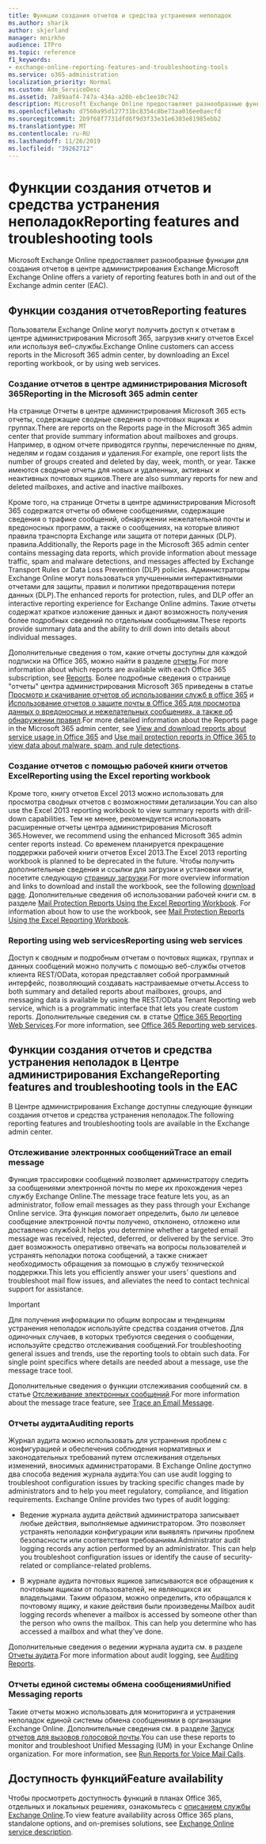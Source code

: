```yaml
---
title: Функции создания отчетов и средства устранения неполадок
ms.author: sharik
author: skjerland
manager: mnirkhe
audience: ITPro
ms.topic: reference
f1_keywords:
- exchange-online-reporting-features-and-troubleshooting-tools
ms.service: o365-administration
localization_priority: Normal
ms.custom: Adm_ServiceDesc
ms.assetid: 7a89aaf4-747a-434a-a20b-ebc1ee10c742
description: Microsoft Exchange Online предоставляет разнообразные функции для создания отчетов в центре администрирования Exchange.
ms.openlocfilehash: d7560a95d127731bc8354c8be73aa016ee0aecfd
ms.sourcegitcommit: 2b9f68f7731dfd6f9d3f33e31e6303e81985ebb2
ms.translationtype: MT
ms.contentlocale: ru-RU
ms.lasthandoff: 11/26/2019
ms.locfileid: "39262712"
---
```

# <a name="reporting-features-and-troubleshooting-tools"></a><span data-ttu-id="a8398-103">Функции создания отчетов и средства устранения неполадок</span><span class="sxs-lookup"><span data-stu-id="a8398-103">Reporting features and troubleshooting tools</span></span>

<span data-ttu-id="a8398-104">Microsoft Exchange Online предоставляет разнообразные функции для создания отчетов в центре администрирования Exchange.</span><span class="sxs-lookup"><span data-stu-id="a8398-104">Microsoft Exchange Online offers a variety of reporting features both in and out of the Exchange admin center (EAC).</span></span>
  
## <a name="reporting-features"></a><span data-ttu-id="a8398-105">Функции создания отчетов</span><span class="sxs-lookup"><span data-stu-id="a8398-105">Reporting features</span></span>

<span data-ttu-id="a8398-106">Пользователи Exchange Online могут получить доступ к отчетам в центре администрирования Microsoft 365, загрузив книгу отчетов Excel или используя веб-службы.</span><span class="sxs-lookup"><span data-stu-id="a8398-106">Exchange Online customers can access reports in the Microsoft 365 admin center, by downloading an Excel reporting workbook, or by using web services.</span></span>
  
### <a name="reporting-in-the-microsoft-365-admin-center"></a><span data-ttu-id="a8398-107">Создание отчетов в центре администрирования Microsoft 365</span><span class="sxs-lookup"><span data-stu-id="a8398-107">Reporting in the Microsoft 365 admin center</span></span>

<span data-ttu-id="a8398-108">На странице Отчеты в центре администрирования Microsoft 365 есть отчеты, содержащие сводные сведения о почтовых ящиках и группах.</span><span class="sxs-lookup"><span data-stu-id="a8398-108">There are reports on the Reports page in the Microsoft 365 admin center that provide summary information about mailboxes and groups.</span></span> <span data-ttu-id="a8398-109">Например, в одном отчете приводятся группы, перечисленные по дням, неделям и годам создания и удаления.</span><span class="sxs-lookup"><span data-stu-id="a8398-109">For example, one report lists the number of groups created and deleted by day, week, month, or year.</span></span> <span data-ttu-id="a8398-110">Также имеются сводные отчеты для новых и удаленных, активных и неактивных почтовых ящиков.</span><span class="sxs-lookup"><span data-stu-id="a8398-110">There are also summary reports for new and deleted mailboxes, and active and inactive mailboxes.</span></span> 
  
<span data-ttu-id="a8398-111">Кроме того, на странице Отчеты в центре администрирования Microsoft 365 содержатся отчеты об обмене сообщениями, содержащие сведения о трафике сообщений, обнаружении нежелательной почты и вредоносных программ, а также о сообщениях, на которые влияют правила транспорта Exchange или защита от потери данных (DLP). правила.</span><span class="sxs-lookup"><span data-stu-id="a8398-111">Additionally, the Reports page in the Microsoft 365 admin center contains messaging data reports, which provide information about message traffic, spam and malware detections, and messages affected by Exchange Transport Rules or Data Loss Prevention (DLP) policies.</span></span> <span data-ttu-id="a8398-112">Администраторы Exchange Online могут пользоваться улучшенными интерактивными отчетами для защиты, правил и политики предотвращения потери данных (DLP).</span><span class="sxs-lookup"><span data-stu-id="a8398-112">The enhanced reports for protection, rules, and DLP offer an interactive reporting experience for Exchange Online admins.</span></span> <span data-ttu-id="a8398-113">Такие отчеты содержат краткое изложение данных и дают возможность получения более подробных сведений по отдельным сообщениям.</span><span class="sxs-lookup"><span data-stu-id="a8398-113">These reports provide summary data and the ability to drill down into details about individual messages.</span></span>
  
<span data-ttu-id="a8398-114">Дополнительные сведения о том, какие отчеты доступны для каждой подписки на Office 365, можно найти в разделе [отчеты](../office-365-platform-service-description/reports.md).</span><span class="sxs-lookup"><span data-stu-id="a8398-114">For more information about which reports are available with each Office 365 subscription, see [Reports](../office-365-platform-service-description/reports.md).</span></span> <span data-ttu-id="a8398-115">Более подробные сведения о странице "отчеты" центра администрирования Microsoft 365 приведены в статье [Просмотр и скачивание отчетов об использовании служб в office 365](https://go.microsoft.com/fwlink/p/?LinkId=401187) и [Использование отчетов о защите почты в Office 365 для просмотра данных о вредоносных и нежелательных сообщениях, а также об обнаружении правил](https://go.microsoft.com/fwlink/p/?LinkID=401102).</span><span class="sxs-lookup"><span data-stu-id="a8398-115">For more detailed information about the Reports page in the Microsoft 365 admin center, see [View and download reports about service usage in Office 365](https://go.microsoft.com/fwlink/p/?LinkId=401187) and [Use mail protection reports in Office 365 to view data about malware, spam, and rule detections](https://go.microsoft.com/fwlink/p/?LinkID=401102).</span></span>
  
### <a name="reporting-using-the-excel-reporting-workbook"></a><span data-ttu-id="a8398-116">Создание отчетов с помощью рабочей книги отчетов Excel</span><span class="sxs-lookup"><span data-stu-id="a8398-116">Reporting using the Excel reporting workbook</span></span>

<span data-ttu-id="a8398-117">Кроме того, книгу отчетов Excel 2013 можно использовать для просмотра сводных отчетов с возможностями детализации.</span><span class="sxs-lookup"><span data-stu-id="a8398-117">You can also use the Excel 2013 reporting workbook to view summary reports with drill-down capabilities.</span></span> <span data-ttu-id="a8398-118">Тем не менее, рекомендуется использовать расширенные отчеты центра администрирования Microsoft 365.</span><span class="sxs-lookup"><span data-stu-id="a8398-118">However, we recommend using the enhanced Microsoft 365 admin center reports instead.</span></span> <span data-ttu-id="a8398-119">Со временем планируется прекращение поддержки рабочей книги отчетов Excel 2013.</span><span class="sxs-lookup"><span data-stu-id="a8398-119">The Excel 2013 reporting workbook is planned to be deprecated in the future.</span></span> <span data-ttu-id="a8398-120">Чтобы получить дополнительные сведения и ссылки для загрузки и установки книги, посетите следующую [страницу загрузки](https://go.microsoft.com/fwlink/p/?LinkId=271776).</span><span class="sxs-lookup"><span data-stu-id="a8398-120">For more overview information and links to download and install the workbook, see the following [download page](https://go.microsoft.com/fwlink/p/?LinkId=271776).</span></span> <span data-ttu-id="a8398-121">Дополнительные сведения об использовании рабочей книги см. в разделе [Mail Protection Reports Using the Excel Reporting Workbook](https://go.microsoft.com/fwlink/p/?LinkId=285211).    </span><span class="sxs-lookup"><span data-stu-id="a8398-121">For information about how to use the workbook, see [Mail Protection Reports Using the Excel Reporting Workbook](https://go.microsoft.com/fwlink/p/?LinkId=285211).</span></span> 
  
### <a name="reporting-using-web-services"></a><span data-ttu-id="a8398-122">Reporting using web services</span><span class="sxs-lookup"><span data-stu-id="a8398-122">Reporting using web services</span></span>

<span data-ttu-id="a8398-123">Доступ к сводным и подробным отчетам о почтовых ящиках, группах и данных сообщений можно получить с помощью веб-службы отчетов клиента REST/OData, которая представляет собой программный интерфейс, позволяющий создавать настраиваемые отчеты.</span><span class="sxs-lookup"><span data-stu-id="a8398-123">Access to both summary and detailed reports about mailboxes, groups, and messaging data is available by using the REST/OData Tenant Reporting web service, which is a programmatic interface that lets you create custom reports.</span></span> <span data-ttu-id="a8398-124">Дополнительные сведения см. в статье [Office 365 Reporting Web Services](https://go.microsoft.com/fwlink/p/?LinkId=287041).</span><span class="sxs-lookup"><span data-stu-id="a8398-124">For more information, see [Office 365 Reporting web services](https://go.microsoft.com/fwlink/p/?LinkId=287041).</span></span>
  
## <a name="reporting-features-and-troubleshooting-tools-in-the-eac"></a><span data-ttu-id="a8398-125">Функции создания отчетов и средства устранения неполадок в Центре администрирования Exchange</span><span class="sxs-lookup"><span data-stu-id="a8398-125">Reporting features and troubleshooting tools in the EAC</span></span>

<span data-ttu-id="a8398-126">В Центре администрирования Exchange доступны следующие функции создания отчетов и средства устранения неполадок.</span><span class="sxs-lookup"><span data-stu-id="a8398-126">The following reporting features and troubleshooting tools are available in the Exchange admin center.</span></span>
  
### <a name="trace-an-email-message"></a><span data-ttu-id="a8398-127">Отслеживание электронных сообщений</span><span class="sxs-lookup"><span data-stu-id="a8398-127">Trace an email message</span></span>

<span data-ttu-id="a8398-128">Функция трассировки сообщений позволяет администратору следить за сообщениями электронной почты по мере их прохождения через службу Exchange Online.</span><span class="sxs-lookup"><span data-stu-id="a8398-128">The message trace feature lets you, as an administrator, follow email messages as they pass through your Exchange Online service.</span></span> <span data-ttu-id="a8398-129">Эта функция помогает определить, было ли целевое сообщение электронной почты получено, отклонено, отложено или доставлено службой.</span><span class="sxs-lookup"><span data-stu-id="a8398-129">It helps you determine whether a targeted email message was received, rejected, deferred, or delivered by the service.</span></span> <span data-ttu-id="a8398-130">Это дает возможность оперативно отвечать на вопросы пользователей и устранять неполадки потока сообщений, а также снижает необходимость обращения за помощью в службу технической поддержки.</span><span class="sxs-lookup"><span data-stu-id="a8398-130">This lets you efficiently answer your users' questions and troubleshoot mail flow issues, and alleviates the need to contact technical support for assistance.</span></span>
  
> [!IMPORTANT]
> <span data-ttu-id="a8398-p107">Для получения информации по общим вопросам и тенденциям устранения неполадок используйте средства создания отчетов. Для одиночных случаев, в которых требуются сведения о сообщении, используйте средство отслеживания сообщений.</span><span class="sxs-lookup"><span data-stu-id="a8398-p107">For troubleshooting general issues and trends, use the reporting tools to obtain such data. For single point specifics where details are needed about a message, use the message trace tool.</span></span> 
  
<span data-ttu-id="a8398-133">Дополнительные сведения о функции отслеживания сообщений см. в статье [Отслеживание электронных сообщений](https://go.microsoft.com/fwlink/p/?LinkId=271777).</span><span class="sxs-lookup"><span data-stu-id="a8398-133">For more information about the message trace feature, see [Trace an Email Message](https://go.microsoft.com/fwlink/p/?LinkId=271777).</span></span>
  
### <a name="auditing-reports"></a><span data-ttu-id="a8398-134">Отчеты аудита</span><span class="sxs-lookup"><span data-stu-id="a8398-134">Auditing reports</span></span>

<span data-ttu-id="a8398-p108">Журнал аудита можно использовать для устранения проблем с конфигурацией и обеспечения соблюдения нормативных и законодательных требований путем отслеживания отдельных изменений, вносимых администраторами. В Exchange Online доступно два способа ведения журнала аудита:</span><span class="sxs-lookup"><span data-stu-id="a8398-p108">You can use audit logging to troubleshoot configuration issues by tracking specific changes made by administrators and to help you meet regulatory, compliance, and litigation requirements. Exchange Online provides two types of audit logging:</span></span>
  
- <span data-ttu-id="a8398-p109">Ведение журнала аудита действий администратора записывает любые действия, выполняемые администратором. Это позволяет устранять неполадки конфигурации или выявлять причины проблем безопасности или соответствия требованиям.</span><span class="sxs-lookup"><span data-stu-id="a8398-p109">Administrator audit logging records any action performed by an administrator. This can help you troubleshoot configuration issues or identify the cause of security-related or compliance-related problems.</span></span> 
    
- <span data-ttu-id="a8398-p110">В журнале аудита почтовых ящиков записываются все обращения к почтовым ящикам от пользователей, не являющихся их владельцами. Таким образом, можно определить, кто обращался к почтовому ящику, и какие действия были произведены.</span><span class="sxs-lookup"><span data-stu-id="a8398-p110">Mailbox audit logging records whenever a mailbox is accessed by someone other than the person who owns the mailbox. This can help you determine who has accessed a mailbox and what they've done.</span></span> 
    
<span data-ttu-id="a8398-141">Дополнительные сведения о ведении журнала аудита см. в разделе [Отчеты аудита](https://go.microsoft.com/fwlink/p/?LinkId=271779).</span><span class="sxs-lookup"><span data-stu-id="a8398-141">For more information about audit logging, see [Auditing Reports](https://go.microsoft.com/fwlink/p/?LinkId=271779).</span></span>
  
### <a name="unified-messaging-reports"></a><span data-ttu-id="a8398-142">Отчеты единой системы обмена сообщениями</span><span class="sxs-lookup"><span data-stu-id="a8398-142">Unified Messaging reports</span></span>

<span data-ttu-id="a8398-p111">Такие отчеты можно использовать для мониторинга и устранения неполадок единой системы обмена сообщениями в организации Exchange Online. Дополнительные сведения см. в разделе [Запуск отчетов для вызовов голосовой почты](https://go.microsoft.com/fwlink/p/?LinkId=287042).</span><span class="sxs-lookup"><span data-stu-id="a8398-p111">You can use these reports to monitor and troubleshoot Unified Messaging (UM) in your Exchange Online organization. For more information, see [Run Reports for Voice Mail Calls](https://go.microsoft.com/fwlink/p/?LinkId=287042).</span></span>
  
## <a name="feature-availability"></a><span data-ttu-id="a8398-145">Доступность функций</span><span class="sxs-lookup"><span data-stu-id="a8398-145">Feature availability</span></span>

<span data-ttu-id="a8398-146">Чтобы просмотреть доступность функций в планах Office 365, отдельных и локальных решениях, ознакомьтесь с [описанием службы Exchange Online](exchange-online-service-description.md).</span><span class="sxs-lookup"><span data-stu-id="a8398-146">To view feature availability across Office 365 plans, standalone options, and on-premises solutions, see [Exchange Online service description](exchange-online-service-description.md).</span></span>
  

